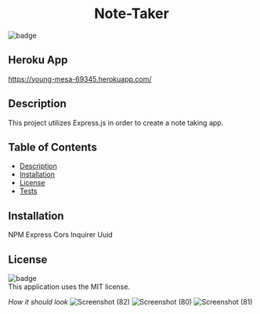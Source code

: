#  <h1 align="center">Note-Taker</h1>

  ![badge](https://img.shields.io/badge/license-MIT-blue)<br>
  
  ## Heroku App
  https://young-mesa-69345.herokuapp.com/


  ## Description
  This project utilizes Express.js in order to create a note taking app.  

  ## Table of Contents
  - [Description](#description)
  - [Installation](#installation)
  - [License](#license)
  - [Tests](#tests)

  ## Installation
  NPM
  Express
  Cors
  Inquirer
  Uuid

  ## License
  ![badge](https://img.shields.io/badge/license-MIT-blue)<br>
 This application uses the MIT license.

*How it should look*
![Screenshot (82)](https://user-images.githubusercontent.com/84581536/132071210-e283562c-47b5-4675-8237-2e61e1c1d7f1.png)
![Screenshot (80)](https://user-images.githubusercontent.com/84581536/132071214-364b0907-1ae1-42d9-98a6-3ce4829fa264.png)
![Screenshot (81)](https://user-images.githubusercontent.com/84581536/132071218-64a1f48f-4cef-4d56-8067-54f12b398c48.png)
